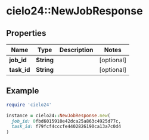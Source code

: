 # cielo24::NewJobResponse

## Properties

| Name | Type | Description | Notes |
| ---- | ---- | ----------- | ----- |
| **job_id** | **String** |  | [optional] |
| **task_id** | **String** |  | [optional] |

## Example

```ruby
require 'cielo24'

instance = cielo24::NewJobResponse.new(
  job_id: 0fbd6015910e42dca25a863c4925d77c,
  task_id: f79fcf4cccfe4402826190ca13a7c0d4
)
```

